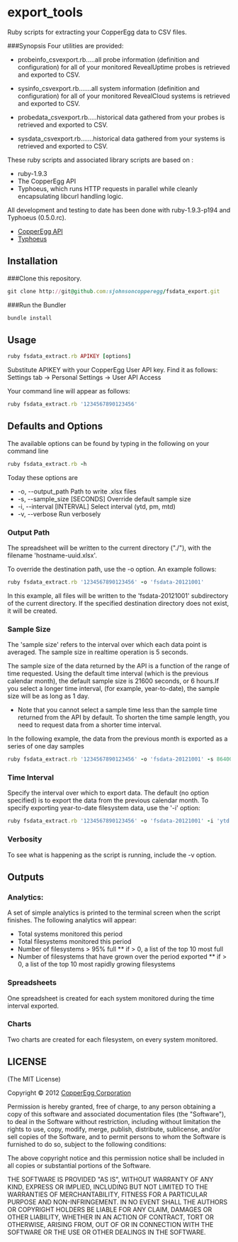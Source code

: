 export_tools
=============

Ruby scripts for extracting your CopperEgg data to CSV files.

###Synopsis
Four utilities are provided:
  - probeinfo_csvexport.rb.....all probe information (definition and configuration) for all of your monitored RevealUptime probes is retrieved and exported to CSV.

  - sysinfo_csvexport.rb.......all system information (definition and configuration) for all of your monitored RevealCloud systems is retrieved and exported to CSV.

  - probedata_csvexport.rb.....historical data gathered from your probes is retrieved and exported to CSV.

  - sysdata_csvexport.rb.......historical data gathered from your systems is retrieved and exported to CSV.

These ruby scripts and associated library scripts are based on :
* ruby-1.9.3
* The CopperEgg API
* Typhoeus, which runs HTTP requests in parallel while cleanly encapsulating libcurl handling logic.

All development and testing to date has been done with ruby-1.9.3-p194 and Typhoeus (0.5.0.rc).

* [CopperEgg API](http://dev.copperegg.com/)
* [Typhoeus](https://github.com/typhoeus/typhoeus)

## Installation

###Clone this repository.

```ruby
git clone http://git@github.com:sjohnsoncopperegg/fsdata_export.git
```

###Run the Bundler

```ruby
bundle install
```

## Usage

```ruby
ruby fsdata_extract.rb APIKEY [options]
```
Substitute APIKEY with your CopperEgg User API key. Find it as follows:
Settings tab -> Personal Settings -> User API Access

Your command line will appear as follows:

```ruby
ruby fsdata_extract.rb '1234567890123456'
```

## Defaults and Options

The available options can be found by typing in the following on your command line
```ruby
ruby fsdata_extract.rb -h
```

Today these options are

* -o, --output_path                Path to write .xlsx files
* -s, --sample_size [SECONDS]      Override default sample size
* -i, --interval [INTERVAL]        Select interval (ytd, pm, mtd)
* -v, --verbose                    Run verbosely

### Output Path
The spreadsheet will be written to the current directory ("./"), with the filename 'hostname-uuid.xlsx'.

To override the destination path, use the -o option. An example follows:

```ruby
ruby fsdata_extract.rb '1234567890123456' -o 'fsdata-20121001'
```
In this example, all files will be written to the 'fsdata-20121001' subdirectory of the current directory. If the specified destination directory does not exist, it will be created.

### Sample Size
The 'sample size' refers to the interval over which each data point is averaged. The sample size in realtime operation is 5 seconds.

The sample size of the data returned by the API is a function of the range of time requested. Using the default time interval (which is the previous calendar month), the default sample size is 21600 seconds, or 6 hours.If you select a longer time interval, (for example, year-to-date), the sample size will be as long as 1 day.
 * Note that you cannot select a sample time less than the sample time returned from the API by default. To shorten the time sample length, you need to request data from a shorter time interval.

In the following example, the data from the previous month is exported as a series of one day samples

```ruby
ruby fsdata_extract.rb '1234567890123456' -o 'fsdata-20121001' -s 86400
```

### Time Interval
Specify the interval over which to export data. The default (no option specified) is to export the data from the previous calendar month. To specify exporting year-to-date filesystem data, use the '-i' option:

```ruby
ruby fsdata_extract.rb '1234567890123456' -o 'fsdata-20121001' -i 'ytd'
```

### Verbosity
To see what is happening as the script is running, include the -v option.


## Outputs

### Analytics:

A set of simple analytics is printed to the terminal screen when the script finishes. The following analytics will appear:
* Total systems monitored this period
* Total filesystems monitored this period
* Number of filesystems > 95% full
** if > 0, a list of the top 10 most full
* Number of filesystems that have grown over the period exported
** if > 0, a list of the top 10 most rapidly growing filesystems

### Spreadsheets

One spreadsheet is created for each system monitored during the time interval exported.

### Charts

Two charts are created for each filesystem, on every system monitored.


##  LICENSE

(The MIT License)

Copyright © 2012 [CopperEgg Corporation](http://copperegg.com)

Permission is hereby granted, free of charge, to any person obtaining a
copy of this software and associated documentation files (the "Software"),
to deal in the Software without restriction, including without
limitation the rights to use, copy, modify, merge, publish, distribute,
sublicense, and/or sell copies of the Software, and to permit persons
to whom the Software is furnished to do so, subject to the following conditions:

The above copyright notice and this permission notice shall be included
in all copies or substantial portions of the Software.

THE SOFTWARE IS PROVIDED "AS IS", WITHOUT WARRANTY OF ANY KIND, EXPRESS
OR IMPLIED, INCLUDING BUT NOT LIMITED TO THE WARRANTIES OF MERCHANTABILITY,
FITNESS FOR A PARTICULAR PURPOSE AND NON-INFRINGEMENT. IN NO EVENT SHALL
THE AUTHORS OR COPYRIGHT HOLDERS BE LIABLE FOR ANY CLAIM, DAMAGES OR
OTHER LIABILITY, WHETHER IN AN ACTION OF CONTRACT, TORT OR OTHERWISE,
ARISING FROM, OUT OF OR IN CONNECTION WITH THE SOFTWARE OR THE USE OR
OTHER DEALINGS IN THE SOFTWARE.
